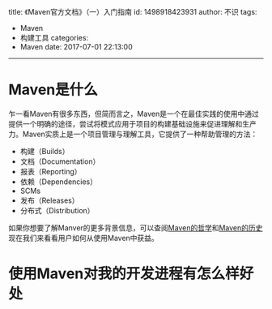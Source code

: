 title: 《Maven官方文档》（一）入门指南
id: 1498918423931
author: 不识
tags:
  - Maven
  - 构建工具
categories:
  - Maven
date: 2017-07-01 22:13:00
---


# Maven是什么
乍一看Maven有很多东西，但简而言之，Maven是一个在最佳实践的使用中通过提供一个明确的途径，尝试将模式应用于项目的构建基础设施来促进理解和生产力。Maven实质上是一个项目管理与理解工具，它提供了一种帮助管理的方法：
- 构建（Builds）
- 文档（Documentation）
- 报表（Reporting）
- 依赖（Dependencies）
- SCMs
- 发布（Releases）
- 分布式（Distribution）

如果你想要了解Manver的更多背景信息，可以查阅[Maven的哲学](http://maven.apache.org/background/philosophy-of-maven.html)和[Maven的历史](http://maven.apache.org/background/history-of-maven.html)现在我们来看看用户如何从使用Maven中获益。
# 使用Maven对我的开发进程有怎么样好处